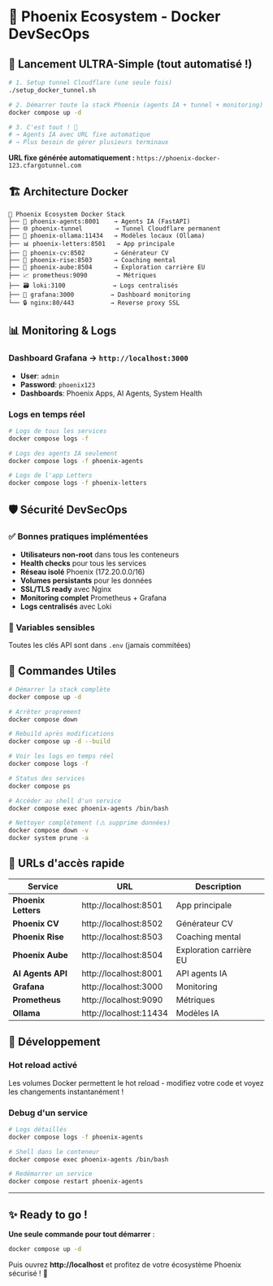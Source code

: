 # 🐳 Phoenix Ecosystem - Docker DevSecOps

## 🚀 **Lancement ULTRA-Simple (tout automatisé !)**

```bash
# 1. Setup tunnel Cloudflare (une seule fois)
./setup_docker_tunnel.sh

# 2. Démarrer toute la stack Phoenix (agents IA + tunnel + monitoring)
docker compose up -d

# 3. C'est tout ! 🎉
# → Agents IA avec URL fixe automatique
# → Plus besoin de gérer plusieurs terminaux
```

**URL fixe générée automatiquement :** `https://phoenix-docker-123.cfargotunnel.com`

## 🏗️ **Architecture Docker**

```
🐳 Phoenix Ecosystem Docker Stack
├── 🧠 phoenix-agents:8001    → Agents IA (FastAPI)
├── 🌐 phoenix-tunnel         → Tunnel Cloudflare permanent
├── 🤖 phoenix-ollama:11434   → Modèles locaux (Ollama)
├── 📊 phoenix-letters:8501   → App principale 
├── 📄 phoenix-cv:8502        → Générateur CV
├── 🌅 phoenix-rise:8503      → Coaching mental
├── 🌅 phoenix-aube:8504      → Exploration carrière EU
├── 📈 prometheus:9090        → Métriques
├── 🗃️ loki:3100             → Logs centralisés  
├── 🎨 grafana:3000          → Dashboard monitoring
└── 🔒 nginx:80/443          → Reverse proxy SSL
```

## 📊 **Monitoring & Logs**

### **Dashboard Grafana** → `http://localhost:3000`
- **User**: `admin` 
- **Password**: `phoenix123`
- **Dashboards**: Phoenix Apps, AI Agents, System Health

### **Logs en temps réel**
```bash
# Logs de tous les services
docker compose logs -f

# Logs des agents IA seulement  
docker compose logs -f phoenix-agents

# Logs de l'app Letters
docker compose logs -f phoenix-letters
```

## 🛡️ **Sécurité DevSecOps**

### **✅ Bonnes pratiques implémentées**
- **Utilisateurs non-root** dans tous les conteneurs
- **Health checks** pour tous les services  
- **Réseau isolé** Phoenix (172.20.0.0/16)
- **Volumes persistants** pour les données
- **SSL/TLS ready** avec Nginx
- **Monitoring complet** Prometheus + Grafana
- **Logs centralisés** avec Loki

### **🔐 Variables sensibles**
Toutes les clés API sont dans `.env` (jamais commitées)

## 🚀 **Commandes Utiles**

```bash
# Démarrer la stack complète
docker compose up -d

# Arrêter proprement
docker compose down

# Rebuild après modifications
docker compose up -d --build

# Voir les logs en temps réel
docker compose logs -f

# Status des services
docker compose ps

# Accéder au shell d'un service
docker compose exec phoenix-agents /bin/bash

# Nettoyer complètement (⚠️ supprime données)
docker compose down -v
docker system prune -a
```

## 🎯 **URLs d'accès rapide**

| Service | URL | Description |
|---------|-----|-------------|
| **Phoenix Letters** | http://localhost:8501 | App principale |
| **Phoenix CV** | http://localhost:8502 | Générateur CV |  
| **Phoenix Rise** | http://localhost:8503 | Coaching mental |
| **Phoenix Aube** | http://localhost:8504 | Exploration carrière EU |
| **AI Agents API** | http://localhost:8001 | API agents IA |
| **Grafana** | http://localhost:3000 | Monitoring |
| **Prometheus** | http://localhost:9090 | Métriques |
| **Ollama** | http://localhost:11434 | Modèles IA |

## 🔧 **Développement**

### **Hot reload activé**
Les volumes Docker permettent le hot reload - modifiez votre code et voyez les changements instantanément !

### **Debug d'un service**
```bash
# Logs détaillés
docker compose logs -f phoenix-agents

# Shell dans le conteneur  
docker compose exec phoenix-agents /bin/bash

# Redémarrer un service
docker compose restart phoenix-agents
```

---

## ✨ **Ready to go !**

**Une seule commande pour tout démarrer** :
```bash
docker compose up -d
```

Puis ouvrez **http://localhost** et profitez de votre écosystème Phoenix sécurisé ! 🚀